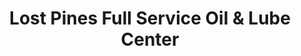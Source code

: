 ---
title: "Lost Pines Full Service Oil & Lube Center"
url: /bastrop/lost-pines-full-service-oil-und-lube-center/
shop: Autowerkstatt
---